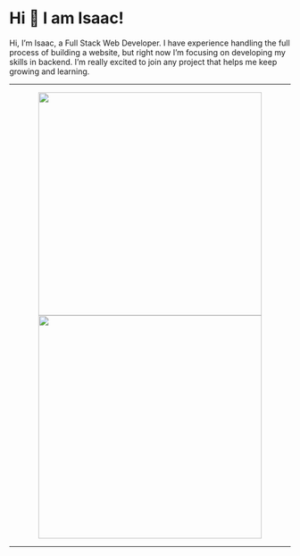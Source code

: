 # Hi 👋 I am Isaac! 
Hi, I’m Isaac, a Full Stack Web Developer. I have experience handling the full process of building a website, but right now I’m focusing on developing my skills in backend. I’m really excited to join any project that helps me keep growing and learning.

---

<p align="center">
  <img src="https://github-readme-stats.vercel.app/api?username=IsF-Alf&show_icons=true&theme=bear" width="400">
  <img src="https://github-readme-streak-stats.herokuapp.com?user=IsF-Alf&theme=dark&hide_border=true" width="400">
</p>

---
